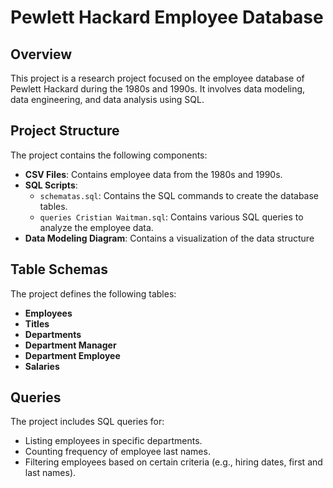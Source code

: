 
# Pewlett Hackard Employee Database

## Overview
This project is a research project focused on the employee database of Pewlett Hackard during the 1980s and 1990s. It involves data modeling, data engineering, and data analysis using SQL.

## Project Structure
The project contains the following components:
- **CSV Files**: Contains employee data from the 1980s and 1990s.
- **SQL Scripts**: 
  - `schematas.sql`: Contains the SQL commands to create the database tables.
  - `queries Cristian Waitman.sql`: Contains various SQL queries to analyze the employee data.
- **Data Modeling Diagram**: Contains a visualization of the data structure

## Table Schemas
The project defines the following tables:
- **Employees**
- **Titles**
- **Departments**
- **Department Manager**
- **Department Employee**
- **Salaries**

## Queries
The project includes SQL queries for:
- Listing employees in specific departments.
- Counting frequency of employee last names.
- Filtering employees based on certain criteria (e.g., hiring dates, first and last names).

